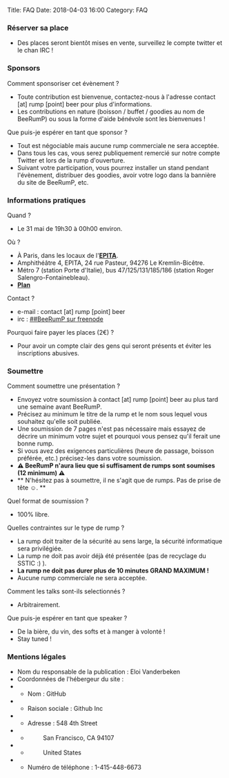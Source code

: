Title: FAQ
Date: 2018-04-03 16:00
Category: FAQ


### Réserver sa place

* Des places seront bientôt mises en vente, surveillez le compte twitter et le chan IRC !

### Sponsors

Comment sponsoriser cet évènement ?

* Toute contribution est bienvenue, contactez-nous à l'adresse contact [at] rump [point] beer pour plus d'informations.
* Les contributions en nature (boisson / buffet / goodies au nom de BeeRumP) ou sous la forme d'aide bénévole sont les bienvenues !

Que puis-je espérer en tant que sponsor ?

* Tout est négociable mais aucune rump commerciale ne sera acceptée.
* Dans tous les cas, vous serez publiquement remercié sur notre compte Twitter et lors de la rump d'ouverture.
* Suivant votre participation, vous pourrez installer un stand pendant l'évènement, distribuer des goodies, avoir votre logo dans la bannière du site de BeeRumP, etc.

### Informations pratiques

Quand ?

* Le 31 mai de 19h30 à 00h00 environ.

Où ?

* À Paris, dans les locaux de l'**[EPITA](http://www.epita.fr/contact-plan-acces-ecole.aspx "lien vers le site de l'EPITA")**.
* Amphithéâtre 4, EPITA, 24 rue Pasteur, 94276 Le Kremlin-Bicêtre.
* Métro 7 (station Porte d'Italie), bus 47/125/131/185/186 (station Roger Salengro-Fontainebleau).
* **[Plan](https://lse.epita.fr/images/plan-conferences.png "lien vers le plan d'accès à la conférence")**

Contact ?

* e-mail : contact [at] rump [point] beer
* irc : [##BeeRumP sur freenode](irc://chat.freenode.net:6667/##beerump "URI vers le chan IRC de BeeRumP")

Pourquoi faire payer les places (2€) ?

* Pour avoir un compte clair des gens qui seront présents et éviter les inscriptions abusives.

### Soumettre

Comment soumettre une présentation ?

* Envoyez votre soumission à contact [at] rump [point] beer au plus tard une semaine avant BeeRumP.
* Précisez au minimum le titre de la rump et le nom sous lequel vous souhaitez qu'elle soit publiée.
* Une soumission de 7 pages n'est pas nécessaire mais essayez de décrire un minimum votre sujet et pourquoi vous pensez qu'il ferait une bonne rump.
* Si vous avez des exigences particulières (heure de passage, boisson préférée, etc.) précisez-les dans votre soumission.
* **⚠ BeeRumP n'aura lieu que si suffisament de rumps sont soumises (12 minimum) ⚠**
* ** N'hésitez pas à soumettre,  il ne s'agit que de rumps. Pas de prise de tête ☺. **

Quel format de soumission ?

* 100% libre.

Quelles contraintes sur le type de rump ?

* La rump doit traiter de la sécurité au sens large, la sécurité informatique sera privilégiée.
* La rump ne doit pas avoir déjà été présentée (pas de recyclage du SSTIC :) ).
* **La rump ne doit pas durer plus de 10 minutes GRAND MAXIMUM !**
* Aucune rump commerciale ne sera acceptée.


Comment les talks sont-ils selectionnés ?

* Arbitrairement.

Que puis-je espérer en tant que speaker ?

* De la bière, du vin, des softs et à manger à volonté !
* Stay tuned !

### Mentions légales

* Nom du responsable de la publication : Eloi Vanderbeken
* Coordonnées de l'hébergeur du site :
* * Nom : GitHub
* * Raison sociale : Github Inc
* * Adresse : 548 4th Street
* * &nbsp;&nbsp;&nbsp;&nbsp;&nbsp;&nbsp;&nbsp;&nbsp;&nbsp;San Francisco, CA 94107
* * &nbsp;&nbsp;&nbsp;&nbsp;&nbsp;&nbsp;&nbsp;&nbsp;&nbsp;United States
* * Numéro de téléphone : 1-415-448-6673